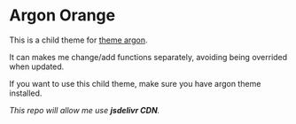 # Argon Orange
This is a child theme for [theme argon](https://github.com/solstice23/argon-theme).

It can makes me change/add functions separately, avoiding being overrided when updated.

If you want to use this child theme, make sure you have argon theme installed.

_This repo will allow me use **jsdelivr CDN**._